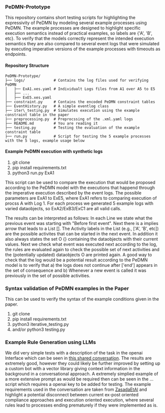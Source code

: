### PeDMN-Prototype

This repository contains short testing scripts for highlighting the expressivity of PeDMN by modeling several example processes using PeDMN. The example processes are designed to highlight specific execution semantics instead of practical examples, so labels are {'A', 'B', etc}. To verify that the models correctly represent the intended execution semantics they are also compared to several event logs that were simulated by executing imperative versions of the example processes with timeouts as endpoints.

#### Repository Structure
```
PeDMN-Prototype/
├── logs/             # Contains the log files used for verifying PeDMN
│   ├── ExA1.xes.yaml # Individualt Logs files from A1 over A5 to E5
│   ├── ...
│   ├── ExE5.xes.yaml
├── constraint.py     # Contains the encoded PeDMN constraint tables
├── EventHistory.py   # A simple eventlog class
├── iter\_testing.py  # Simulates execution using the example constraint table in the paper
├── preprocessing.py  # Preprocssing of the .xml.yaml logs
├── README.md         # You are reading it 
├── testing.py        # Testing the evaluation of the example constraint table
├── run.py            # Script for testing the 5 example processes with the 5 logs, example usage below
```

#### Example PeDMN execution with synthetic logs 

1. git clone 
2. pip install requirements.txt
3. python3 run.py ExA1

This script can be used to compare the execution that would be proposed according to the PeDMN model with the executions that happend through the imperative execution described by the event logs. The possible parameters are ExA1 to ExE5, where ExA1 refers to comparing execution of procss A with Log 1. For each process we generated 5 example logs with varied dataobjects, so ExA2/ExB3/ExC1 are all valid calls.

The results can be interpreted as follows: In each Line we state what the previous event was starting with "Before first event". Next there is a implies arrow that leads to a List []. The Activity labels in the List (e.g., ['A', 'B', etc]) are the possible activites that can be started in the next event. In addition it also always states the set O {} containing the dataobjects with their current values. Next we check what event was executed next according to the log, the rules are evaluated again to check the possible set of next activities and the (potentially updated) dataobjects O are printed again. A good way to check that the log would be a potential result according to the PeDMN model is to verify that a) the logs does not continue after ['end'] appears in the set of consequence and b) Whenever a new event is called it was previously in the set of possible activities. 


### Syntax validation of PeDMN examples in the Paper

This can be used to verify the syntax of the example conditions given in the paper.

1. git clone
2. pip install requirements.txt
3. python3 iterative\_testing.py
4. and/or python3 testing.py


### Example Rule Generation using LLMs
We did very simple tests with a description of the task in the openai Interface which can be seen in [this shared conversation](https://chatgpt.com/share/68a3166c-6f08-800f-a27a-3f8ae2f2b8b1). The results are extremely good, however they could likely be further improved by setting up a custom bot with a vector library giving context information in the background in a conversational approach. A extremely simplied example of a more extensive prompt as would be required then can be seen in the ... script which requires a openai key to be added for testing. The example requirements used in the conversation are taken from [ZasadaEtAl](https://www.mdpi.com/2674-113X/2/1/4) and highlight a potential disconnect between current ex-post oriented compliance approaches and execution oriented execution, where several rules lead to processes ending prematurely if they were implemented as is. 
